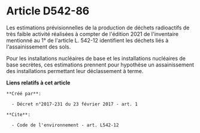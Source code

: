 # Article D542-86

Les estimations prévisionnelles de la production de déchets radioactifs de très faible activité réalisées à compter de
l'édition 2021 de l'inventaire mentionné au 1° de l'article L. 542-12 identifient les déchets liés à l'assainissement des
sols. 

Pour les installations nucléaires de base et les installations nucléaires de base secrètes, ces estimations prennent pour
hypothèse un assainissement des installations permettant leur déclassement à terme.

**Liens relatifs à cet article**

	**Créé par**:

	  - Décret n°2017-231 du 23 février 2017 - art. 1

	**Cite**:

	  - Code de l'environnement - art. L542-12
